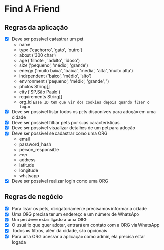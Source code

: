 # Find A Friend

## Regras da aplicação

- [x] Deve ser possível cadastrar um pet
  - name
  - type ('cachorro', 'gato', 'outro')
  - about ('300 char')
  - age ('filhote , 'adulto', 'idoso')
  - size ('pequeno', 'médio', 'grande')
  - energy ('muito baixa', 'baixa', 'média', 'alta', 'muito alta')
  - independent ('baixo', 'médio', 'alto')
  - environment ('pequeno', 'médio', 'grande', ')
  - photos String[]
  - city ('SP,São Paulo')
  - requirements String[]
  - org_id `Esse ID tem que vir dos cookies depois quando fizer o login`
- [x] Deve ser possível listar todos os pets disponíveis para adoção em uma cidade
- [x] Deve ser possível filtrar pets por suas características
- [x] Deve ser possível visualizar detalhes de um pet para adoção
- [x] Deve ser possível se cadastrar como uma ORG
  - email
  - password_hash
  - person_responsible
  - cep
  - address
  - latitude
  - longitude
  - whatsapp
- [x] Deve ser possível realizar login como uma ORG

## Regras de negócio

- [x] Para listar os pets, obrigatoriamente precisamos informar a cidade
- [x] Uma ORG precisa ter um endereço e um número de WhatsApp
- [x] Um pet deve estar ligado a uma ORG
- [x] O usuário que quer adotar, entrará em contato com a ORG via WhatsApp
- [x] Todos os filtros, além da cidade, são opcionais
- [x] Para uma ORG acessar a aplicação como admin, ela precisa estar logada
